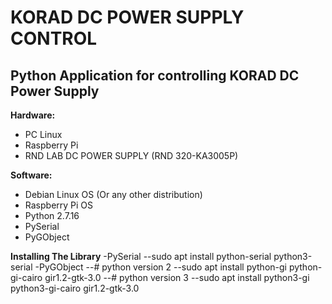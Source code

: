 # KORAD DC POWER SUPPLY CONTROL
## Python Application for controlling KORAD DC Power Supply 

**Hardware:**
- PC Linux
- Raspberry Pi
- RND LAB DC POWER SUPPLY
  (RND 320-KA3005P)

**Software:**
- Debian Linux OS
  (Or any other distribution)
- Raspberry Pi OS
- Python 2.7.16
- PySerial
- PyGObject

**Installing The Library**
-PySerial
--sudo apt install python-serial python3-serial
-PyGObject
--# python version 2
--sudo apt install python-gi python-gi-cairo gir1.2-gtk-3.0
--# python version 3
--sudo apt install python3-gi python3-gi-cairo gir1.2-gtk-3.0

